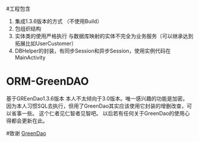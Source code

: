 
#工程包含
1. 集成1.3.6版本的方式 （不使用Build）
2. 包组织结构
3. 实体类的使用严格执行 与数据库映射的实体不完全为业务服务（可以继承达到拓展比如UserCustomer）
4. DBHelper的封装，有同步Session和异步Session，使用实例代码在MainActivity



# ORM-GreenDAO
基于GREenDao1.3.6版本
本人不太倾向于3.0版本。唯一感兴趣的功能是加密。
因为本人习惯SQL去执行，但用了GreenDao其实应该使用它封装的增删改查，可以省事一些。
这个仁者见仁智者见智吧。
以后若有任何关于GreenDao的使用心得都会更新在此。


#致谢
[GreenDao](http://greenrobot.org/greendao/)







